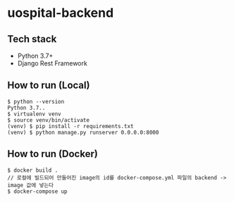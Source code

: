 # uospital-backend

## Tech stack

* Python 3.7+
* Django Rest Framework

## How to run (Local)

```console
$ python --version
Python 3.7..
$ virtualenv venv
$ source venv/bin/activate
(venv) $ pip install -r requirements.txt
(venv) $ python manage.py runserver 0.0.0.0:8000
```

## How to run (Docker)

```console
$ docker build .
// 로컬에 빌드되어 만들어진 image의 id를 docker-compose.yml 파일의 backend -> image 값에 넣는다
$ docker-compose up
```
